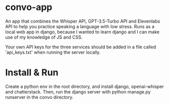 # convo-app
An app that combines the Whisper API, GPT-3.5-Turbo API and Elevenlabs API to help you practice speaking a language with low stress. Runs as a local web app in django, because I wanted to learn django and I can make use of my knowledge of JS and CSS.

Your own API keys for the three services should be added in a file called 'api_keys.txt' when running the server locally.

# Install & Run
Create a python env in the root directory, and install django, openai-whisper and chatterstack. Then, run the django server with python manage.py runserver in the convo directory.